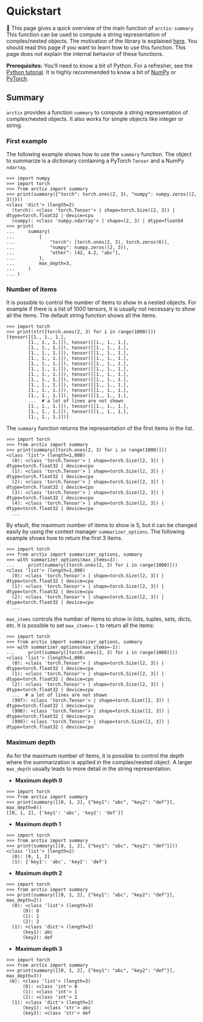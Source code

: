 # Quickstart

:book: This page gives a quick overview of the main function of `arctix`: `summary`
This function can be used to compute a string representation of complex/nested objects.
The motivation of the library is explained [here](index.md#motivation).
You should read this page if you want to learn how to use this function.
This page does not explain the internal behavior of these functions.

**Prerequisites:** You’ll need to know a bit of Python.
For a refresher, see the [Python tutorial](https://docs.python.org/tutorial/).
It is highly recommended to know a bit of [NumPy](https://numpy.org/doc/stable/user/quickstart.html)
or [PyTorch](https://pytorch.org/tutorials/).

## Summary

`arctix` provides a function `summary` to compute a string representation of complex/nested objects.
It also works for simple objects like integer or string.

### First example

The following example shows how to use the `summary` function.
The object to summarize is a dictionary containing a PyTorch `Tensor` and a NumPy `ndarray`.

```pycon
>>> import numpy
>>> import torch
>>> from arctix import summary
>>> print(summary({"torch": torch.ones(2, 3), "numpy": numpy.zeros((2, 3))}))
<class 'dict'> (length=2)
  (torch): <class 'torch.Tensor'> | shape=torch.Size([2, 3]) | dtype=torch.float32 | device=cpu
  (numpy): <class 'numpy.ndarray'> | shape=(2, 3) | dtype=float64
>>> print(
...     summary(
...         {
...             "torch": [torch.ones(2, 3), torch.zeros(6)],
...             "numpy": numpy.zeros((2, 3)),
...             "other": [42, 4.2, "abc"],
...         },
...         max_depth=3,
...     )
... )
```

### Number of items

It is possible to control the number of items to show in a nested objects.
For example if there is a list of 1000 tensors, it is usually not necessary to show all the items.
The default string function shows all the items.

```pycon
>>> import torch
>>> print(str([torch.ones(2, 3) for i in range(1000)]))
[tensor([[1., 1., 1.],
        [1., 1., 1.]]), tensor([[1., 1., 1.],
        [1., 1., 1.]]), tensor([[1., 1., 1.],
        [1., 1., 1.]]), tensor([[1., 1., 1.],
        [1., 1., 1.]]), tensor([[1., 1., 1.],
        [1., 1., 1.]]), tensor([[1., 1., 1.],
        [1., 1., 1.]]), tensor([[1., 1., 1.],
        [1., 1., 1.]]), tensor([[1., 1., 1.],
        [1., 1., 1.]]), tensor([[1., 1., 1.],
        [1., 1., 1.]]), tensor([[1., 1., 1.],
        [1., 1., 1.]]), tensor([[1., 1., 1.],
        [1., 1., 1.]]), tensor([[1., 1., 1.],
        ...  # a lot of lines are not shown
        [1., 1., 1.]]), tensor([[1., 1., 1.],
        [1., 1., 1.]]), tensor([[1., 1., 1.],
        [1., 1., 1.]])]
```

The `summary` function returns the representation of the first items in the list.

```pycon
>>> import torch
>>> from arctix import summary
>>> print(summary([torch.ones(2, 3) for i in range(1000)]))
<class 'list'> (length=1,000)
  (0): <class 'torch.Tensor'> | shape=torch.Size([2, 3]) | dtype=torch.float32 | device=cpu
  (1): <class 'torch.Tensor'> | shape=torch.Size([2, 3]) | dtype=torch.float32 | device=cpu
  (2): <class 'torch.Tensor'> | shape=torch.Size([2, 3]) | dtype=torch.float32 | device=cpu
  (3): <class 'torch.Tensor'> | shape=torch.Size([2, 3]) | dtype=torch.float32 | device=cpu
  (4): <class 'torch.Tensor'> | shape=torch.Size([2, 3]) | dtype=torch.float32 | device=cpu
  ...
```

By efault, the maximum number of items to show is 5, but it can be changed easily by using the
context manager `summarizer_options`.
The following example shows how to return the first 3 items.

```pycon
>>> import torch
>>> from arctix import summarizer_options, summary
>>> with summarizer_options(max_items=3):
...     print(summary([torch.ones(2, 3) for i in range(1000)]))
<class 'list'> (length=1,000)
  (0): <class 'torch.Tensor'> | shape=torch.Size([2, 3]) | dtype=torch.float32 | device=cpu
  (1): <class 'torch.Tensor'> | shape=torch.Size([2, 3]) | dtype=torch.float32 | device=cpu
  (2): <class 'torch.Tensor'> | shape=torch.Size([2, 3]) | dtype=torch.float32 | device=cpu
  ...
```

`max_items` controls the number of items to show in lists, tuples, sets, dicts, etc.
It is possible to set `max_items=-1` to return all the items:

```pycon
>>> import torch
>>> from arctix import summarizer_options, summary
>>> with summarizer_options(max_items=-1):
...     print(summary([torch.ones(2, 3) for i in range(1000)]))
<class 'list'> (length=1,000)
  (0): <class 'torch.Tensor'> | shape=torch.Size([2, 3]) | dtype=torch.float32 | device=cpu
  (1): <class 'torch.Tensor'> | shape=torch.Size([2, 3]) | dtype=torch.float32 | device=cpu
  (2): <class 'torch.Tensor'> | shape=torch.Size([2, 3]) | dtype=torch.float32 | device=cpu
  ...  # a lot of lines are not shown
  (997): <class 'torch.Tensor'> | shape=torch.Size([2, 3]) | dtype=torch.float32 | device=cpu
  (998): <class 'torch.Tensor'> | shape=torch.Size([2, 3]) | dtype=torch.float32 | device=cpu
  (999): <class 'torch.Tensor'> | shape=torch.Size([2, 3]) | dtype=torch.float32 | device=cpu
```

### Maximum depth

As for the maximum number of items, it is possible to control the depth where the summarization is
applied in the complex/nested object.
A larger `max_depth` usually leads to more detail in the string representation.

- **Maximum depth 0**

```pycon
>>> import torch
>>> from arctix import summary
>>> print(summary([[0, 1, 2], {"key1": "abc", "key2": "def"}], max_depth=0))
[[0, 1, 2], {'key1': 'abc', 'key2': 'def'}]
```

- **Maximum depth 1**

```pycon
>>> import torch
>>> from arctix import summary
>>> print(summary([[0, 1, 2], {"key1": "abc", "key2": "def"}]))
<class 'list'> (length=2)
  (0): [0, 1, 2]
  (1): {'key1': 'abc', 'key2': 'def'}
```

- **Maximum depth 2**

```pycon
>>> import torch
>>> from arctix import summary
>>> print(summary([[0, 1, 2], {"key1": "abc", "key2": "def"}], max_depth=2))
  (0): <class 'list'> (length=3)
      (0): 0
      (1): 1
      (2): 2
  (1): <class 'dict'> (length=2)
      (key1): abc
      (key2): def
```

- **Maximum depth 3**

```pycon
>>> import torch
>>> from arctix import summary
>>> print(summary([[0, 1, 2], {"key1": "abc", "key2": "def"}], max_depth=3))
 (0): <class 'list'> (length=3)
      (0): <class 'int'> 0
      (1): <class 'int'> 1
      (2): <class 'int'> 2
  (1): <class 'dict'> (length=2)
      (key1): <class 'str'> abc
      (key2): <class 'str'> def
```
